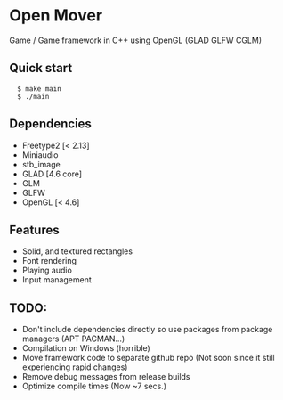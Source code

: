 # Open Mover 
Game / Game framework in C++ using OpenGL (GLAD GLFW CGLM)

## Quick start
```console
  $ make main
  $ ./main
```

## Dependencies
 - Freetype2 [< 2.13]
 - Miniaudio
 - stb_image
 - GLAD [4.6 core]
 - GLM
 - GLFW
 - OpenGL [< 4.6]

## Features
 - Solid, and textured rectangles
 - Font rendering
 - Playing audio
 - Input management

## TODO:
 - Don't include dependencies directly so use packages from package managers (APT PACMAN...)
 - Compilation on Windows (horrible)
 - Move framework code to separate github repo (Not soon since it still experiencing rapid changes)
 - Remove debug messages from release builds
 - Optimize compile times (Now ~7 secs.)
